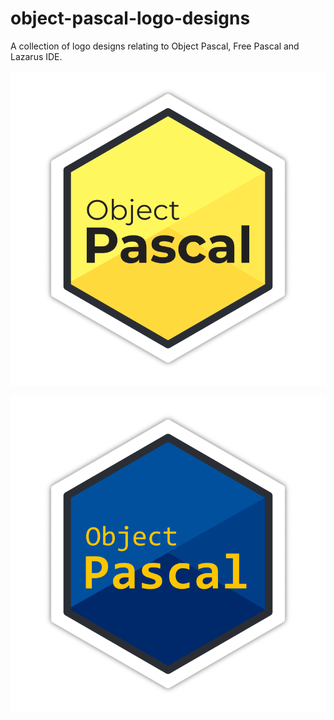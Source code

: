 # object-pascal-logo-designs
A collection of logo designs relating to Object Pascal, Free Pascal and Lazarus IDE.

![objectpascal-logo.png](objectpascal-logo.png)

![objectpascal-blue-logo.png](objectpascal-blue-logo.png)
